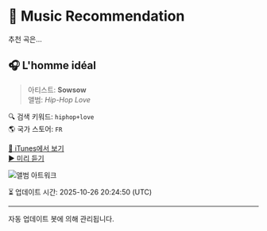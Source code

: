 
# 🎵 Music Recommendation

추천 곡은...

## 🎧 L'homme idéal  
> 아티스트: **Sowsow**  
> 앨범: _Hip-Hop Love_  

🔍 검색 키워드: `hiphop+love`  
🌎 국가 스토어: `FR`

[🔗 iTunes에서 보기](https://music.apple.com/fr/album/lhomme-id%C3%A9al/781423479?i=781423624&uo=4)  
[▶️ 미리 듣기](https://audio-ssl.itunes.apple.com/itunes-assets/AudioPreview115/v4/13/4a/df/134adf2c-9a31-70e9-3632-e86d1ba7ffd5/mzaf_7314248203344881477.plus.aac.p.m4a)

![앨범 아트워크](https://is1-ssl.mzstatic.com/image/thumb/Music6/v4/bc/55/40/bc5540ef-6696-6390-cf52-97f6f141ac5f/3700735803347.jpg/100x100bb.jpg)

⏳ 업데이트 시간: 2025-10-26 20:24:50 (UTC)

---
자동 업데이트 봇에 의해 관리됩니다.
